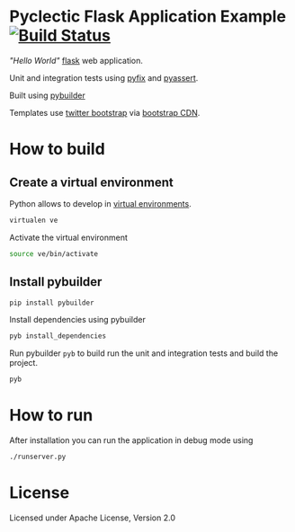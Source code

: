 # Pyclectic Flask Application Example [![Build Status](https://secure.travis-ci.org/pyclectic/flask-example.png)](http://travis-ci.org/pyclectic/flask-example)

*"Hello World"*
[flask](http://flask.pocoo.org/) web application.

Unit and integration tests using [pyfix](http://github.com/pyclectic/pyfix)
and [pyassert](http://github.com/pyclectic/pyassert).

Built using [pybuilder](http://pybuilder.github.com)

Templates use [twitter bootstrap](http://twitter.github.com/bootstrap/) via [bootstrap CDN](http://bootstrapcdn.com).

# How to build

## Create a virtual environment

Python allows to develop in [virtual environments](http://pypi.python.org/pypi/virtualenv).

```bash
virtualen ve
```

Activate the virtual environment

```bash
source ve/bin/activate
```

## Install pybuilder

```bash
pip install pybuilder
```

 Install dependencies using pybuilder
```bash
pyb install_dependencies
```

Run pybuilder `pyb` to build run the unit and integration tests and build the project.
```bash
pyb
```

# How to run

After installation you can run the application in debug mode using
```bash
./runserver.py
```

# License

Licensed under Apache License, Version 2.0
